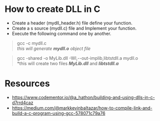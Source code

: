 
# How to create DLL in C
 * Create a header (mydll_header.h) file define your function.
 * Create a s source (mydll.c) file and Implement your function.
 * Execute the following command one by another.


> gcc -c mydll.c\
> *this will generate ***mydll.o*** object file*

> gcc -shared -o MyLib.dll -Wl,--out-implib,libtstdll.a mydll.o \
> *this will create two files ***MyLib.dll*** and ***libtstdll.a***


# Resources
* https://www.codementor.io/@a_hathon/building-and-using-dlls-in-c-d7rrd4caz
* https://medium.com/@markkevinbaltazar/how-to-compile-link-and-build-a-c-program-using-gcc-578071c79a76